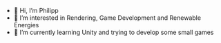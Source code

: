 - 👋 Hi, I’m Philipp
- 👀 I’m interested in Rendering, Game Development and Renewable Energies
- 🌱 I’m currently learning Unity and trying to develop some small games

